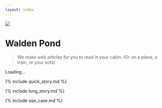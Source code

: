 ```yaml
---
layout: index
---
```


<p class="reset"><img src="{{ site.baseurl }}/img/frontPageImage.jpg" class="mega-image"></p>

<h1 class="name-title">Walden Pond</h1>

<blockquote class="value-prop">
We make web articles for you to read in your cabin. <span class="secondary-prop">(Or on a plane, a train, or your sofa)</span>
</blockquote>

<div id="firebaseui-auth-container"></div>

<div id="loader">Loading...

</div>

<div class="quick-story">

{% include quick_story.md %}

</div>

<div class="long-story">

{% include long_story.md %}

</div>

<div class="use-case">

{% include use_case.md %}

</div>

<!-- The core Firebase JS SDK is always required and must be listed first -->
<script src="https://www.gstatic.com/firebasejs/7.13.1/firebase-app.js"></script>

<!-- TODO: Add SDKs for Firebase products that you want to use
  https://firebase.google.com/docs/web/setup#available-libraries -->
<script src="https://www.gstatic.com/firebasejs/7.13.1/firebase-analytics.js"></script>

<script src="https://cdn.firebase.com/libs/firebaseui/3.5.2/firebaseui.js"></script>
<link
  type="text/css"
  rel="stylesheet"
  href="https://cdn.firebase.com/libs/firebaseui/3.5.2/firebaseui.css"
/>
<script src="https://www.gstatic.com/firebasejs/7.13.1/firebase-auth.js"></script>

<script src="js/helpers.js"></script>
<script src="js/init-firebase.js"></script>
<script src="js/auth.js"></script>
<script src="js/firebase-user.js"></script>
